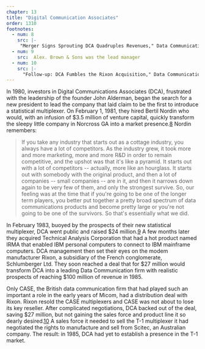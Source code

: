 ```yaml
---
chapter: 13
title: "Digital Communication Associates"
order: 1310
footnotes:
  - num: 8
    src: |-
     "Merger Signs Sprouting DCA Quadruples Revenues," Data Communications, April 1984. pp. 90-92
  - num: 9
    src:  Alex. Brown & Sons was the lead manager
  - num: 10
    src: |-
      "Follow-up: DCA Fumbles the Rixon Acquisition," Data Communications, May 1984, p. 96
---
```


In 1980, investors in Digital Communications Associates (DCA), frustrated with the leadership of the founder John Alderman, began the search for a new president to lead the company that laid claim to be the first to introduce a statistical multiplexer. On February 1, 1981, they hired Bertil Nordin who would, with an infusion of $3.5 million of venture capital, quickly transform the sleepy little company in Norcross GA into a market presence.<a name="fnloc8" href="#fn8">8</a>  Nordin remembers:

>If you take any industry that starts out as a cottage industry, you always have a lot of competitors. As the industry grew, it took more and more marketing, more and more R&D in order to remain competitive, and the upshot was that it's like a pyramid.  It starts out with a lot of competitors -- actually, more like an hourglass.  It starts out with somebody with the original product, and then a lot of companies -- small companies -- are in it, and then it narrows down again to be very few of them, and only the strongest survive. So, our feeling was at the time that if you're going to be one of the longer term players, you better put together a pretty broad spectrum of data communications products and become pretty large or you're not going to be one of the survivors. So that's essentially what we did.

In February 1983, buoyed by the prospects of their new statistical multiplexer, DCA went public and raised $24 million.<a name="fnloc9" href="#fn9">9</a>   A few months later they acquired Technical Analysis Corporation that had a hot product named IRMA that enabled IBM personal computers to connect to IBM mainframe computers. DCA management then set their eyes on the modem manufacturer Rixon, a subsidiary of the French conglomerate, Schlumberger Ltd. They soon reached a deal that for $27 million would transform DCA into a leading Data Communication firm with realistic prospects of reaching $100 million of revenue in 1985.

Only CASE, the British data communication firm that had played such an important a role in the early years of Micom, had a distribution deal with Rixon. Rixon resold the CASE multiplexers and CASE was not about to lose its key reseller. After complicated negotiations, DCA backed out of the deal, saving $27 million, but not gaining the sales force and product line it so dearly desired.<a name="fnloc10" href="#fn10">10</a>   A sales force it needed to sell the T-1 multiplexer it had negotiated the rights to manufacture and sell from Scitec, an Australian company. The result: in 1985, DCA had yet to establish a presence in the T-1 market.
